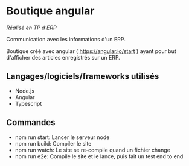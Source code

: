 # Boutique angular
*Réalisé en TP d'ERP*

Communication avec les informations d'un ERP.

Boutique créé avec angular ( https://angular.io/start ) ayant pour but d'afficher des articles enregistrés sur un ERP.

## Langages/logiciels/frameworks utilisés
- Node.js
- Angular
- Typescript

## Commandes
- npm run start: Lancer le serveur node
- npm run build: Compiler le site
- npm run watch: Le site se re-compile quand un fichier change
- npm run e2e: Compile le site et le lance, puis fait un test end to end

